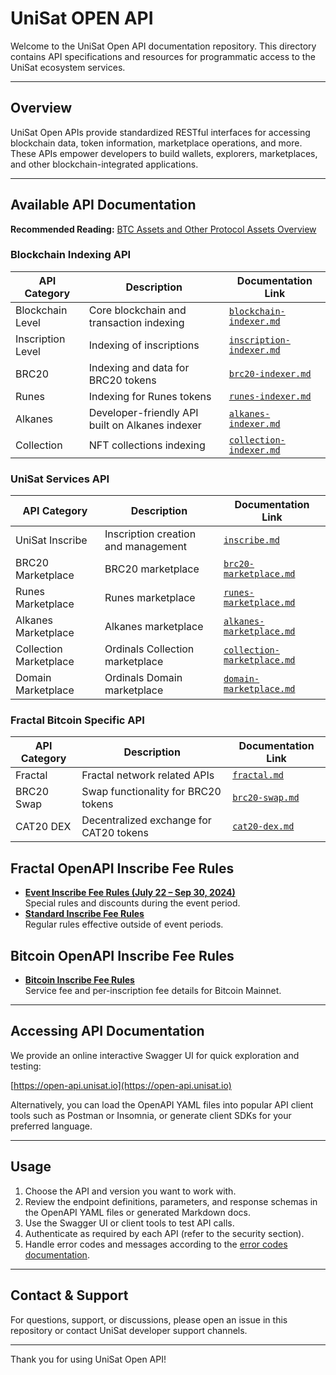 # UniSat OPEN API

Welcome to the UniSat Open API documentation repository. This directory contains API specifications and resources for programmatic access to the UniSat ecosystem services.

---

## Overview

UniSat Open APIs provide standardized RESTful interfaces for accessing blockchain data, token information, marketplace operations, and more. These APIs empower developers to build wallets, explorers, marketplaces, and other blockchain-integrated applications.

---

## Available API Documentation

**Recommended Reading:** [BTC Assets and Other Protocol Assets Overview](./btc-and-protocol-assets.md)

### Blockchain Indexing API

| API Category      | Description                                     | Documentation Link                                                       |
| ----------------- | ----------------------------------------------- | ------------------------------------------------------------------------ |
| Blockchain Level  | Core blockchain and transaction indexing        | [`blockchain-indexer.md`](./auto-generated/docs/blockchain-indexer.md)   |
| Inscription Level | Indexing of inscriptions                        | [`inscription-indexer.md`](./auto-generated/docs/inscription-indexer.md) |
| BRC20             | Indexing and data for BRC20 tokens              | [`brc20-indexer.md`](./auto-generated/docs/brc20-indexer.md)             |
| Runes             | Indexing for Runes tokens                       | [`runes-indexer.md`](./auto-generated/docs/runes-indexer.md)             |
| Alkanes           | Developer-friendly API built on Alkanes indexer | [`alkanes-indexer.md`](./auto-generated/docs/alkanes-indexer.md)         |
| Collection        | NFT collections indexing                        | [`collection-indexer.md`](./auto-generated/docs/collection-indexer.md)   |

### UniSat Services API

| API Category           | Description                         | Documentation Link                                                             |
| ---------------------- | ----------------------------------- | ------------------------------------------------------------------------------ |
| UniSat Inscribe        | Inscription creation and management | [`inscribe.md`](./auto-generated/docs/inscribe.md)                             |
| BRC20 Marketplace      | BRC20 marketplace                   | [`brc20-marketplace.md`](./auto-generated/docs/brc20-marketplace.md)           |
| Runes Marketplace      | Runes marketplace                   | [`runes-marketplace.md`](./auto-generated/docs/runes-marketplace.md)           |
| Alkanes Marketplace    | Alkanes marketplace                 | [`alkanes-marketplace.md`](./auto-generated/docs/alkanes-marketplace.md)       |
| Collection Marketplace | Ordinals Collection marketplace     | [`collection-marketplace.md`](./auto-generated/docs/collection-marketplace.md) |
| Domain Marketplace     | Ordinals Domain marketplace         | [`domain-marketplace.md`](./auto-generated/docs/domain-marketplace.md)         |

### Fractal Bitcoin Specific API

| API Category | Description                             | Documentation Link                                     |
| ------------ | --------------------------------------- | ------------------------------------------------------ |
| Fractal      | Fractal network related APIs            | [`fractal.md`](./auto-generated/docs/fractal.md)       |
| BRC20 Swap   | Swap functionality for BRC20 tokens     | [`brc20-swap.md`](./auto-generated/docs/brc20-swap.md) |
| CAT20 DEX    | Decentralized exchange for CAT20 tokens | [`cat20-dex.md`](./auto-generated/docs/cat20-dex.md)   |

## Fractal OpenAPI Inscribe Fee Rules

- **[Event Inscribe Fee Rules (July 22 – Sep 30, 2024)](./fractal-openapi-inscribe-fee-rules.md)**  
  Special rules and discounts during the event period.
- **[Standard Inscribe Fee Rules](./fractal-openapi-inscribe-fee-rules-standard.md)**  
  Regular rules effective outside of event periods.

## Bitcoin OpenAPI Inscribe Fee Rules

- **[Bitcoin Inscribe Fee Rules](./btc-inscribe-fee-rules.md)**  
  Service fee and per-inscription fee details for Bitcoin Mainnet.

---

## Accessing API Documentation

We provide an online interactive Swagger UI for quick exploration and testing:

[https://open-api.unisat.io](https://open-api.unisat.io)

Alternatively, you can load the OpenAPI YAML files into popular API client tools such as Postman or Insomnia, or generate client SDKs for your preferred language.

---

## Usage

1. Choose the API and version you want to work with.
2. Review the endpoint definitions, parameters, and response schemas in the OpenAPI YAML files or generated Markdown docs.
3. Use the Swagger UI or client tools to test API calls.
4. Authenticate as required by each API (refer to the security section).
5. Handle error codes and messages according to the [error codes documentation](../errors/README.md).

---

## Contact & Support

For questions, support, or discussions, please open an issue in this repository or contact UniSat developer support channels.

---

Thank you for using UniSat Open API!
